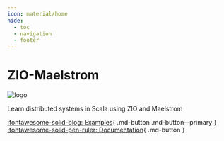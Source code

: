```yaml
---
icon: material/home
hide:
  - toc
  - navigation
  - footer
---
```


<div markdown="1" class="home-page">

# ZIO-Maelstrom

![logo](logo.svg)

<div markdown="1" class="big-quote">
Learn distributed systems in Scala using ZIO and Maelstrom
</div>

[:fontawesome-solid-blog: Examples](examples/index.md){ .md-button .md-button--primary }
[:fontawesome-solid-pen-ruler: Documentation](documentation/index.md){ .md-button }

</div>